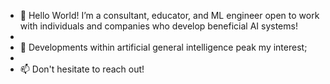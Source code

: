 - 👋 Hello World! I’m a consultant, educator, and ML engineer open to work with individuals and companies who develop beneficial AI systems!
- 
- 👀 Developments within artificial general intelligence peak my interest;
- 
- 📫 Don't hesitate to reach out!
